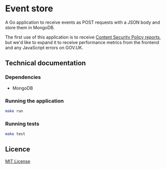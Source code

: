 # Event store

A Go application to receive events as POST requests with a JSON body and store them in MongoDB.

The first use of this application is to receive [Content Security Policy reports][csp-report],
but we'd like to expand it to receive performance metrics from the frontend and any JavaScript
errors on GOV.UK.

[csp-report]: http://www.w3.org/TR/CSP2/#violation-reports

## Technical documentation

### Dependencies

- MongoDB

### Running the application

```bash
make run
```

### Running tests

```bash
make test
```

## Licence

[MIT License](LICENSE.md)
